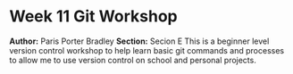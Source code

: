 # Week 11 Git Workshop
**Author:** Paris Porter Bradley
**Section:** Secion E
This is a beginner level version control workshop to help learn basic git commands and processes to allow me to use version control on school and personal projects.